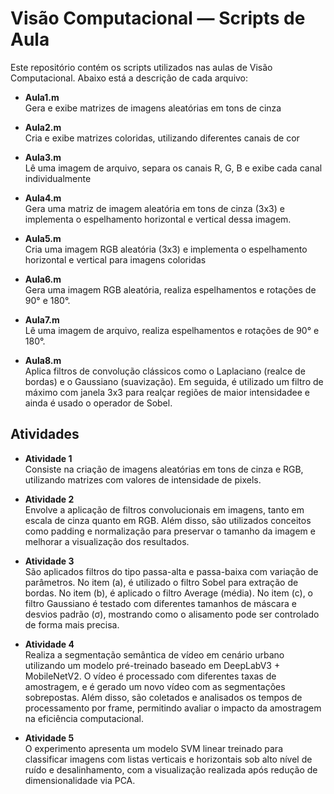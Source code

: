# Visão Computacional — Scripts de Aula

Este repositório contém os scripts utilizados nas aulas de Visão Computacional. Abaixo está a descrição de cada arquivo:

- **Aula1.m**  
  Gera e exibe matrizes de imagens aleatórias em tons de cinza 

- **Aula2.m**  
  Cria e exibe matrizes coloridas, utilizando diferentes canais de cor 

- **Aula3.m**  
  Lê uma imagem de arquivo, separa os canais R, G, B e exibe cada canal individualmente

- **Aula4.m**  
  Gera uma matriz de imagem aleatória em tons de cinza (3x3) e implementa o espelhamento horizontal e vertical dessa imagem.

- **Aula5.m**  
  Cria uma imagem RGB aleatória (3x3) e implementa o espelhamento horizontal e vertical para imagens coloridas

- **Aula6.m**  
  Gera uma imagem RGB aleatória, realiza espelhamentos e rotações de 90° e 180°.

- **Aula7.m**  
  Lê uma imagem de arquivo, realiza espelhamentos e rotações de 90° e 180°.
  
- **Aula8.m**  
  Aplica filtros de convolução clássicos como o Laplaciano (realce de bordas) e o Gaussiano (suavização). Em seguida, é utilizado um filtro de máximo com janela 3x3 para realçar regiões de maior intensidadee e ainda é usado o operador de Sobel.


## Atividades

- **Atividade 1**  
  Consiste na criação de imagens aleatórias em tons de cinza e RGB, utilizando matrizes com valores de intensidade de pixels. 

- **Atividade 2**  
  Envolve a aplicação de filtros convolucionais em imagens, tanto em escala de cinza quanto em RGB. Além disso, são utilizados conceitos como padding e normalização para preservar o tamanho da imagem e melhorar a visualização dos resultados.

- **Atividade 3**  
  São aplicados filtros do tipo passa-alta e passa-baixa com variação de parâmetros. No item (a), é utilizado o filtro Sobel para extração de bordas. No item (b), é aplicado o filtro Average (média). No item (c), o filtro Gaussiano é testado com diferentes tamanhos de máscara e desvios padrão (σ), mostrando como o alisamento pode ser controlado de forma mais precisa.

- **Atividade 4**  
Realiza a segmentação semântica de vídeo em cenário urbano utilizando um modelo pré-treinado baseado em DeepLabV3 + MobileNetV2. O vídeo é processado com diferentes taxas de amostragem, e é gerado um novo vídeo com as segmentações sobrepostas. Além disso, são coletados e analisados os tempos de processamento por frame, permitindo avaliar o impacto da amostragem na eficiência computacional.
  
- **Atividade 5**  
O experimento apresenta um modelo SVM linear treinado para classificar imagens com listas verticais e horizontais sob alto nível de ruído e desalinhamento, com a visualização realizada após redução de dimensionalidade via PCA.
